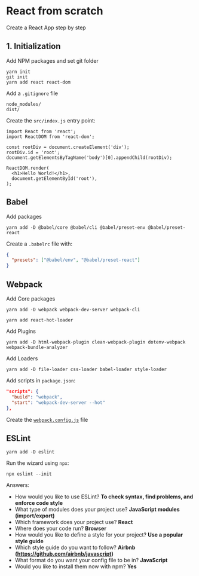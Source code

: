 # React from scratch

Create a React App step by step

## 1. Initialization

Add NPM packages and set git folder
```
yarn init
git init
yarn add react react-dom 
```

Add a `.gitignore` file

```
node_modules/
dist/ 
```

Create the `src/index.js` entry point:
```JSX
import React from 'react';
import ReactDOM from 'react-dom';

const rootDiv = document.createElement('div');
rootDiv.id = 'root';
document.getElementsByTagName('body')[0].appendChild(rootDiv);

ReactDOM.render(
  <h1>Hello World!</h1>,
  document.getElementById('root'),
);

```


## Babel

Add packages
```
yarn add -D @babel/core @babel/cli @babel/preset-env @babel/preset-react
```

Create a `.babelrc` file with:
```JSON
{
  "presets": ["@babel/env", "@babel/preset-react"]
}
```

## Webpack
Add Core packages
```
yarn add -D webpack webpack-dev-server webpack-cli

yarn add react-hot-loader
```

Add Plugins
```
yarn add -D html-webpack-plugin clean-webpack-plugin dotenv-webpack webpack-bundle-analyzer
```

Add Loaders
```
yarn add -D file-loader css-loader babel-loader style-loader
```

Add scripts in `package.json`:

```JSON
"scripts": {
  "build": "webpack",
  "start": "webpack-dev-server --hot"
},
```

Create the [`webpack.config.js`](./webpack.config.js) file


## ESLint

```
yarn add -D eslint
```

Run the wizard using `npx`:
```
npx eslint --init
```

Answers:
* How would you like to use ESLint? **To check syntax, find problems, and enforce code style**
* What type of modules does your project use? **JavaScript modules (import/export)**
* Which framework does your project use? **React**
* Where does your code run? **Browser**
* How would you like to define a style for your project? **Use a popular style guide**
* Which style guide do you want to follow? **Airbnb (https://github.com/airbnb/javascript)**
* What format do you want your config file to be in? **JavaScript**
* Would you like to install them now with npm? **Yes**